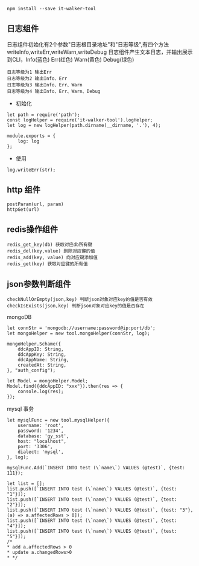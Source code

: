 ```
npm install --save it-walker-tool
```
## 日志组件
日志组件初始化有2个参数"日志根目录地址"和"日志等级",有四个方法 writeInfo,writeErr,writeWarn,writeDebug
日志组件产生文本日志，并输出展示到CLI，Info(蓝色) Err(红色) Warn(黄色) Debug(绿色)
```
日志等级为1 输出Err
日志等级为2 输出Info、Err
日志等级为3 输出Info、Err、Warn
日志等级为4 输出Info、Err、Warn、Debug
```

- 初始化
```
let path = require('path');
const logHelper = require('it-walker-tool').logHelper;
let log = new logHelper(path.dirname(__dirname, '.'), 4);

module.exports = {
    log: log
};
```
- 使用
```
log.writeErr(str);
```

## http 组件
```
postParam(url, param)
httpGet(url)
```

## redis操作组件
```
redis_get_key(db) 获取对应db所有键
redis_del(key,value) 删除对应键的值
redis_add(key, value) 向对应键添加值
redis_get(key) 获取对应键的所有值
 ```


## json参数判断组件
````
checkNullOrEmpty(json,key) 判断json对象对应key的值是否有效
checkIsExists(json,key) 判断json对象对应key的值是否存在
````

mongoDB
```
let connStr = 'mongodb://username:password@ip:port/db';
let mongoHelper = new tool.mongoHelper(connStr, log);

mongoHelper.Schame({
    ddcAppID: String,
    ddcAppKey: String,
    ddcAppName: String,
    createdAt: String,
}, "auth_config");

let Model = mongoHelper.Model;
Model.find({ddcAppID: "xxx"}).then(res => {
    console.log(res);
});
```

mysql 事务
```
let mysqlFunc = new tool.mysqlHelper({
    username: 'root',
    password: '1234',
    database: 'gy_sst',
    host: "localhost",
    port: '3306',
    dialect: 'mysql',
}, log);

mysqlFunc.Add(`INSERT INTO test (\`name\`) VALUES (@test)`, {test: 111});

let list = [];
list.push([`INSERT INTO test (\`name\`) VALUES (@test)`, {test: "1"}]);
list.push([`INSERT INTO test (\`name\`) VALUES (@test)`, {test: "2"}]);
list.push([`INSERT INTO test (\`name\`) VALUES (@test)`, {test: "3"}, (a) => a.affectedRows > 0]);
list.push([`INSERT INTO test (\`name\`) VALUES (@test)`, {test: "4"}]);
list.push([`INSERT INTO test (\`name\`) VALUES (@test)`, {test: "5"}]);
/*
* add a.affectedRows > 0
* update a.changedRows>0
* */
```
